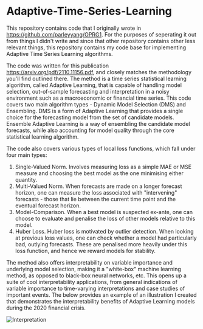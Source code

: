 # Adaptive-Time-Series-Learning

This repository contains code that I originally wrote in https://github.com/parleyyang/OPRG1. For the purposes of seperating it out from things I didn't write and
since that other repository contains other less relevant things, this repository contains my code base for implementing Adaptive Time Series Learning algorithms.

The code was written for this publication https://arxiv.org/pdf/2110.11156.pdf, and closely matches the methodology you'll find outlined there. The method is a time series statistical learning algorithm, called Adaptive Learning, that is capable of handling model selection, out-of-sample forecasting and interpretation in a noisy environment such as a macroeconomic or financial time series. This code covers two main algorithm types - Dynamic Model Selection (DMS) and Ensembling. DMS is a form of Adaptive Learning that provides a single choice for the forecasting model from the set of candidate models. Ensemble Adaptive Learning is a way of ensembling the candidate model forecasts, while also accounting for model quality through the core statistical learning algorithm.

The code also covers various types of local loss functions, which fall under four main types:

  1. Single-Valued Norm. Involves measuring loss as a simple MAE or MSE measure and choosing the best model as the one minimising either quantity.
  2. Multi-Valued Norm. When forecasts are made on a longer forecast horizon, one can measure the loss associated with "intervening" forecasts - those that lie between the current time point and the eventual forecast horizon.
  3. Model-Comparison. When a best model is suspected ex-ante, one can choose to evaluate and penalise the loss of other models relative to this model.
  4. Huber Loss. Huber loss is motivated by outlier detection. When looking at previous loss values, one can check whether a model had particularly bad, outlying forecasts. These are penalised more heavily under this loss function, and hence we reward models for stability.

The method also offers interpretability on variable importance and underlying model selection, making it a "white-box" machine learning method, as opposed to black-box neural networks, etc. This opens up a suite of cool interpretability applications, from general indications of variable importance to time-varying interpretations and case studies of important events. The below provides an example of an illustration I created that demonstrates the interpretability benefits of Adaptive Learning models during the 2020 financial crisis.

![Interpretation](https://user-images.githubusercontent.com/55145311/148679369-fbeb942a-0df3-4cce-9a98-0671d583d3c6.png)
